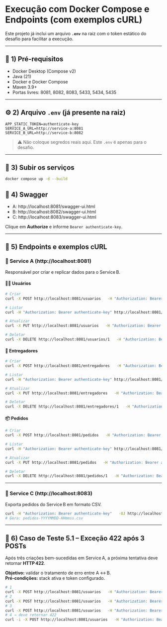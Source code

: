 # Execução com Docker Compose e Endpoints (com exemplos cURL)

Este projeto já inclui um arquivo **`.env`** na raiz com o token estático do desafio para facilitar a execução.

---
## 🧰 1) Pré-requisitos
- Docker Desktop (Compose v2)
- Java (21)
- Docker e Docker Compose
- Maven 3.9+
- Portas livres: 8081, 8082, 8083, 5433, 5434, 5435

---
## ⚙️ 2) Arquivo `.env` (já presente na raiz)
```dotenv
APP_STATIC_TOKEN=authenticate-key
SERVICE_A_URL=http://service-a:8081
SERVICE_B_URL=http://service-b:8082
```

> ⚠️ Não coloque segredos reais aqui. Este `.env` é apenas para o desafio.

---
## 🚀 3) Subir os serviços
```bash
docker compose up -d --build
```

## 📖 4) Swagger
- A: http://localhost:8081/swagger-ui.html
- B: http://localhost:8082/swagger-ui.html
- C: http://localhost:8083/swagger-ui.html

Clique em **Authorize** e informe `Bearer authenticate-key`.

---
## 🧩 5) Endpoints e exemplos cURL

### 🔹 Service A (http://localhost:8081)
Responsável por criar e replicar dados para o Service B.

#### 🧑‍💼 Usuários
```bash
# Criar
curl -X POST http://localhost:8081/usuarios   -H "Authorization: Bearer authenticate-key"   -H "Content-Type: application/json"   -d '{"name":"Ana","email":"ana@example.com"}'

# Listar
curl -H "Authorization: Bearer authenticate-key" http://localhost:8081/usuarios

# Atualizar
curl -X PUT http://localhost:8081/usuarios   -H "Authorization: Bearer authenticate-key"   -H "Content-Type: application/json"   -d '{"id":1,"name":"Ana Maria","email":"ana.maria@example.com"}'

# Deletar
curl -X DELETE http://localhost:8081/usuarios/1   -H "Authorization: Bearer authenticate-key"
```

#### 🚚 Entregadores
```bash
# Criar
curl -X POST http://localhost:8081/entregadores   -H "Authorization: Bearer authenticate-key"   -H "Content-Type: application/json"   -d '{"name":"Carlos","phone":"+55 71 99999-0000"}'

# Listar
curl -H "Authorization: Bearer authenticate-key" http://localhost:8081/entregadores

# Atualizar
curl -X PUT http://localhost:8081/entregadores   -H "Authorization: Bearer authenticate-key"   -H "Content-Type: application/json"   -d '{"id":1,"name":"Carlos Souza","phone":"+55 71 98888-0000"}'

# Deletar
curl -X DELETE http://localhost:8081/entregadores/1   -H "Authorization: Bearer authenticate-key"
```

#### 📦 Pedidos
```bash
# Criar
curl -X POST http://localhost:8081/pedidos   -H "Authorization: Bearer authenticate-key"   -H "Content-Type: application/json"   -d '{"description":"Pedido 1","value":123.45,"externalUserId":1,"idDelivery":1}'

# Listar
curl -H "Authorization: Bearer authenticate-key" http://localhost:8081/pedidos

# Atualizar
curl -X PUT http://localhost:8081/pedidos   -H "Authorization: Bearer authenticate-key"   -H "Content-Type: application/json"   -d '{"id":1,"description":"Pedido 1 atualizado","value":150.00,"externalUserId":1,"idDelivery":1}'

# Deletar
curl -X DELETE http://localhost:8081/pedidos/1   -H "Authorization: Bearer authenticate-key"
```



---
### 🔹 Service C (http://localhost:8083)
Exporta pedidos do Service B em formato CSV.

```bash
curl -H "Authorization: Bearer authenticate-key"   -OJ http://localhost:8083/export/pedidos
# Gera: pedidos-YYYYMMDD-HHmmss.csv
```

---
## 🧪 6) Caso de Teste 5.1 – Exceção 422 após 3 POSTs
Após três criações bem-sucedidas em Service A, a próxima tentativa deve retornar **HTTP 422**.

**Objetivo:** validar o tratamento de erro entre A ↔ B.  
**Pré-condições:** stack ativa e token configurado.

```bash
# 1
curl -X POST http://localhost:8081/usuarios   -H "Authorization: Bearer authenticate-key"   -H "Content-Type: application/json"   -d '{"name":"u1","email":"u1@example.com"}'
# 2
curl -X POST http://localhost:8081/usuarios   -H "Authorization: Bearer authenticate-key"   -H "Content-Type: application/json"   -d '{"name":"u2","email":"u2@example.com"}'
# 3
curl -X POST http://localhost:8081/usuarios   -H "Authorization: Bearer authenticate-key"   -H "Content-Type: application/json"   -d '{"name":"u3","email":"u3@example.com"}'
# 4 → deve retornar 422
curl -i -X POST http://localhost:8081/usuarios   -H "Authorization: Bearer authenticate-key"   -H "Content-Type: application/json"   -d '{"name":"u4","email":"u4@example.com"}'
```
